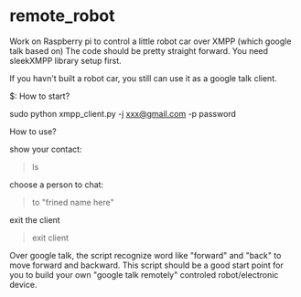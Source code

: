 remote_robot
============

Work on Raspberry pi to control a little robot car over XMPP (which google talk based on)
The code should be pretty straight forward. You need sleekXMPP library setup first.



If you havn't built a robot car, you still can use it as a google talk client.

$: How to start?

sudo python xmpp_client.py  -j xxx@gmail.com  -p  password

How to use?

show your contact:
> ls

choose a person to chat:

> to "frined name here"

exit the client

> exit client


Over google talk, the script recognize word like "forward" and "back" to move forward and backward. This script should be a good start point for you to build your own "google talk remotely" controled robot/electronic device.
